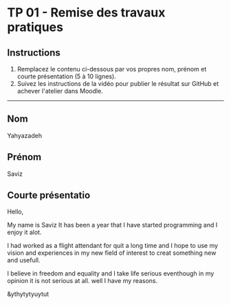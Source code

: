 # TP 01 - Remise des travaux pratiques

## Instructions

1. Remplacez le contenu ci-dessous par vos propres nom, prénom et courte présentation (5 à 10 lignes).
2. Suivez les instructions de la vidéo pour publier le résultat sur GitHub et achever l'atelier dans Moodle.

---

## Nom

Yahyazadeh

## Prénom

Saviz

## Courte présentatio

Hello,

My name is Saviz 
It has been a year that I have started programming and I enjoy it alot.


I had worked as a flight attendant for quit a long time and I hope to use my vision and experiences in my new field of interest to creat something new and usefull.

I believe in freedom and equality and I take life serious eventhough in my opinion it is not serious at all.
well I have my reasons.

&ythytytyuytut
